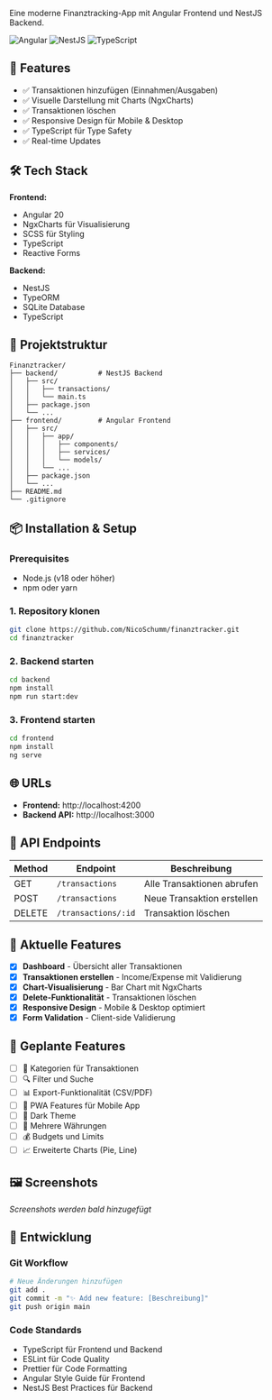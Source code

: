 Eine moderne Finanztracking-App mit Angular Frontend und NestJS Backend.

![Angular](https://img.shields.io/badge/Angular-20-red)
![NestJS](https://img.shields.io/badge/NestJS-10-red)
![TypeScript](https://img.shields.io/badge/TypeScript-5-blue)

## 🚀 Features

- ✅ Transaktionen hinzufügen (Einnahmen/Ausgaben)
- ✅ Visuelle Darstellung mit Charts (NgxCharts)
- ✅ Transaktionen löschen
- ✅ Responsive Design für Mobile & Desktop
- ✅ TypeScript für Type Safety
- ✅ Real-time Updates

## 🛠️ Tech Stack

**Frontend:**
- Angular 20
- NgxCharts für Visualisierung
- SCSS für Styling
- TypeScript
- Reactive Forms

**Backend:**
- NestJS
- TypeORM
- SQLite Database
- TypeScript

## 📁 Projektstruktur

```
Finanztracker/
├── backend/          # NestJS Backend
│   ├── src/
│   │   ├── transactions/
│   │   └── main.ts
│   ├── package.json
│   └── ...
├── frontend/         # Angular Frontend
│   ├── src/
│   │   ├── app/
│   │   │   ├── components/
│   │   │   ├── services/
│   │   │   └── models/
│   │   └── ...
│   ├── package.json
│   └── ...
├── README.md
└── .gitignore
```

## 📦 Installation & Setup

### Prerequisites
- Node.js (v18 oder höher)
- npm oder yarn

### 1. Repository klonen
```bash
git clone https://github.com/NicoSchumm/finanztracker.git
cd finanztracker
```

### 2. Backend starten
```bash
cd backend
npm install
npm run start:dev
```

### 3. Frontend starten
```bash
cd frontend
npm install
ng serve
```

## 🌐 URLs

- **Frontend:** http://localhost:4200
- **Backend API:** http://localhost:3000

## 📝 API Endpoints

| Method | Endpoint | Beschreibung |
|--------|----------|--------------|
| GET | `/transactions` | Alle Transaktionen abrufen |
| POST | `/transactions` | Neue Transaktion erstellen |
| DELETE | `/transactions/:id` | Transaktion löschen |

## 🎯 Aktuelle Features

- [x] **Dashboard** - Übersicht aller Transaktionen
- [x] **Transaktionen erstellen** - Income/Expense mit Validierung
- [x] **Chart-Visualisierung** - Bar Chart mit NgxCharts
- [x] **Delete-Funktionalität** - Transaktionen löschen
- [x] **Responsive Design** - Mobile & Desktop optimiert
- [x] **Form Validation** - Client-side Validierung

## 🚧 Geplante Features

- [ ] 📂 Kategorien für Transaktionen
- [ ] 🔍 Filter und Suche
- [ ] 📊 Export-Funktionalität (CSV/PDF)
- [ ] 📱 PWA Features für Mobile App
- [ ] 🌙 Dark Theme
- [ ] 💱 Mehrere Währungen
- [ ] 💰 Budgets und Limits
- [ ] 📈 Erweiterte Charts (Pie, Line)

## 🖼️ Screenshots

_Screenshots werden bald hinzugefügt_

## 🤝 Entwicklung

### Git Workflow
```bash
# Neue Änderungen hinzufügen
git add .
git commit -m "✨ Add new feature: [Beschreibung]"
git push origin main
```

### Code Standards
- TypeScript für Frontend und Backend
- ESLint für Code Quality
- Prettier für Code Formatting
- Angular Style Guide für Frontend
- NestJS Best Practices für Backend
